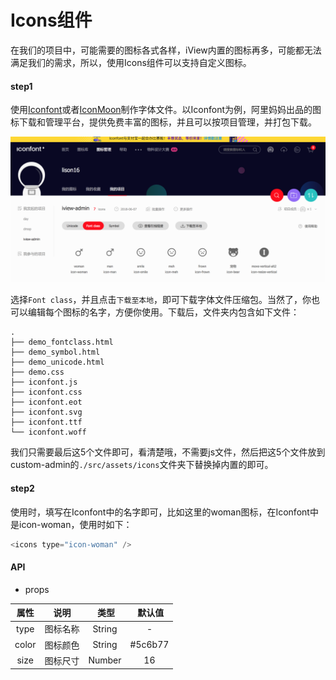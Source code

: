 # Icons组件

在我们的项目中，可能需要的图标各式各样，iView内置的图标再多，可能都无法满足我们的需求，所以，使用Icons组件可以支持自定义图标。

#### step1

使用[Iconfont](http://www.iconfont.cn/)或者[IconMoon](https://icomoon.io/)制作字体文件。以Iconfont为例，阿里妈妈出品的图标下载和管理平台，提供免费丰富的图标，并且可以按项目管理，并打包下载。

![](./iconfont.png)

选择`Font class`，并且点击`下载至本地`，即可下载字体文件压缩包。当然了，你也可以编辑每个图标的名字，方便你使用。下载后，文件夹内包含如下文件：
```shell
.
├── demo_fontclass.html
├── demo_symbol.html
├── demo_unicode.html
├── demo.css
├── iconfont.js
├── iconfont.css
├── iconfont.eot
├── iconfont.svg
├── iconfont.ttf
└── iconfont.woff
```
我们只需要最后这5个文件即可，看清楚哦，不需要js文件，然后把这5个文件放到custom-admin的`./src/assets/icons`文件夹下替换掉内置的即可。

#### step2

使用时，填写在Iconfont中的名字即可，比如这里的woman图标，在Iconfont中是icon-woman，使用时如下：
```javascript
<icons type="icon-woman" />
```

#### API

- props

属性  |  说明  |  类型  |  默认值
:-------: | -------  |  :-------:  |  :-------:
type | 图标名称 | String | -
color | 图标颜色 | String | #5c6b77
size | 图标尺寸 | Number | 16
